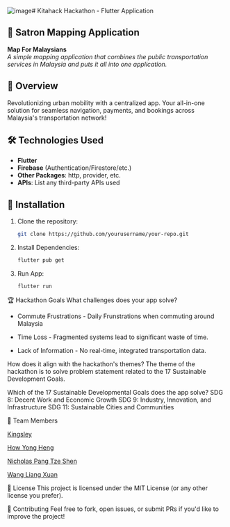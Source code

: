 ![image](https://github.com/user-attachments/assets/26f866f0-874e-4095-8fe8-95860942c275)# Kitahack Hackathon - Flutter Application

## 📌 Satron Mapping Application
**Map For Malaysians**  
*A simple mapping application that combines the public transportation services in Malaysia and puts it all into one application.*

## 🌟 Overview
Revolutionizing urban mobility with a centralized app. Your all-in-one solution for seamless navigation, payments, and bookings across Malaysia's transportation network!

## 🛠 Technologies Used
- **Flutter** 
- **Firebase** (Authentication/Firestore/etc.)
- **Other Packages**: http, provider, etc.
- **APIs**: List any third-party APIs used

## 🔧 Installation
1. Clone the repository:
   ```bash
   git clone https://github.com/yourusername/your-repo.git

2. Install Dependencies:
   ```bash
   flutter pub get

3. Run App:
   ```bash
   flutter run

🏆 Hackathon Goals
What challenges does your app solve?
- Commute Frustrations - Daily Frunstrations when commuting around Malaysia
  
- Time Loss - Fragmented systems lead to significant waste of time.
  
- Lack of Information - No real-time, integrated transportation data.

How does it align with the hackathon's themes?
   The theme of the hackathon is to solve problem statement related to the 17 Sustainable Development Goals.

Which of the 17 Sustainable Developmental Goals does the app solve?
   SDG 8: Decent Work and Economic Growth
   SDG 9: Industry, Innovation, and Infrastructure
   SDG 11: Sustainable Cities and Communities

👥 Team Members

   [Kingsley](https://github.com/Kingsleylyh)
   
   [How Yong Heng](https://github.com/howyongheng0313)
   
   [Nicholas Pang Tze Shen](https://github.com/Fraxtal)
   
   [Wang Liang Xuan](https://github.com/ItsLiang62)

📜 License
This project is licensed under the MIT License (or any other license you prefer).

🤝 Contributing
Feel free to fork, open issues, or submit PRs if you'd like to improve the project!
